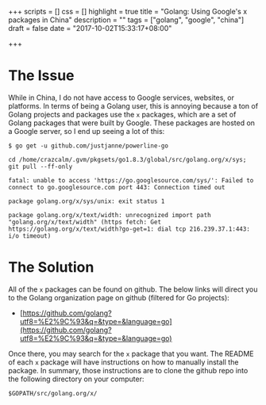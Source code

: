 +++
scripts = []
css = []
highlight = true
title = "Golang: Using Google's x packages in China"
description = ""
tags = ["golang", "google", "china"]
draft = false
date = "2017-10-02T15:33:17+08:00"

+++
# The Issue

While in China, I do not have access to Google services, websites, or platforms. In terms of being a Golang user, this is annoying because a ton of Golang projects and packages use the `x` packages, which are a set of Golang packages that were built by Google. These packages are hosted on a Google server, so I end up seeing a lot of this:

	
	$ go get -u github.com/justjanne/powerline-go
	
	cd /home/crazcalm/.gvm/pkgsets/go1.8.3/global/src/golang.org/x/sys; git pull --ff-only
	
	fatal: unable to access 'https://go.googlesource.com/sys/': Failed to connect to go.googlesource.com port 443: Connection timed out
	
	package golang.org/x/sys/unix: exit status 1
	
	package golang.org/x/text/width: unrecognized import path "golang.org/x/text/width" (https fetch: Get https://golang.org/x/text/width?go-get=1: dial tcp 216.239.37.1:443: i/o timeout)




# The Solution

All of the `x` packages can be found on github. The below links will direct you to the Golang organization page on github (filtered for Go projects):

- [https://github.com/golang?utf8=%E2%9C%93&q=&type=&language=go](https://github.com/golang?utf8=%E2%9C%93&q=&type=&language=go)

Once there, you may search for the `x` package that you want. The README of each `x` package will have instructions on how to manually install the package. In summary, those instructions are to clone the github repo into the following directory on your computer:

	$GOPATH/src/golang.org/x/

